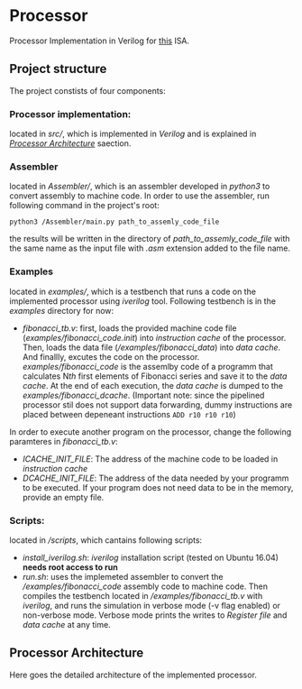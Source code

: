 # Processor
Processor Implementation in Verilog for [this](https://github.com/AliJahan/Processor/blob/master/Docs/ISA.pdf) ISA. 

## Project structure
 The project constists of four components:
### Processor implementation: 
located in *src/*, which is implemented in *Verilog* and is explained in [*Processor Architecture*](#processor-architecture) saection.

### Assembler
located in *Assembler/*, which is an assembler developed in *python3* to convert assembly to machine code. 
In order to use the assembler, run following command in the project's root:

```python3 /Assembler/main.py path_to_assemly_code_file```

the results will be written in the directory of *path_to_assemly_code_file* with the same name as the input file with *.asm* extension added to the file name.

### Examples
located in *examples/*, which is a testbench that runs a code on the implemented processor using *iverilog* tool. Following testbench is in the *examples* directory for now:
 * *fibonacci_tb.v*: first, loads the provided machine code file (*examples/fibonacci_code.init*) into *instruction cache* of the processor. Then, loads the data file (*/examples/fibonacci_data*) into *data cache*. And finallly, excutes the code on the processor. *examples/fibonacci_code* is the assemlby code of a programm that calculates N*th* first elements of Fibonacci series and save it to the *data cache*. At the end of each execution, the *data cache* is dumped to the *examples/fibonacci_dcache*. (Important note: since the pipelined processor stil does not support data forwarding, dummy instructions are placed between depeneant instructions ```ADD r10 r10 r10```)
 

In order to execute another program on the processor, change the following paramteres in *fibonacci_tb.v*:
  * *ICACHE_INIT_FILE*: The address of the machine code to be loaded in *instruction cache*
  * *DCACHE_INIT_FILE*: The address of the data needed by your programm to be executed. If your program does not need data to be in the memory, provide an empty file.
  
### **Scripts:** 
located in */scripts*, which cantains following scripts:
 * *install_iverilog.sh*: *iverilog* installation script (tested on Ubuntu 16.04) **needs root access to run**
 * *run.sh*: uses the implemeted assembler to convert the */examples/fibonacci_code* assembly code to machine code. Then compiles the testbench located in */examples/fibonacci_tb.v* with *iverilog*, and runs the simulation in verbose mode (-v flag enabled) or non-verbose mode. Verbose mode prints the writes to *Register file* and *data cache* at any time.

## Processor Architecture
Here goes the detailed architecture of the implemented processor.
